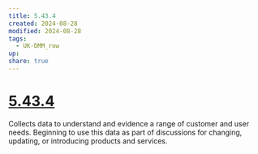 ```yaml
---
title: 5.43.4
created: 2024-08-28
modified: 2024-08-28
tags:
  - UK-DMM_row
up: 
share: true
---
```

# [5.43.4](5.43.4.md)

Collects data to understand and evidence a range of customer and user needs. Beginning to use this data as part of discussions for changing, updating, or introducing products and services.
